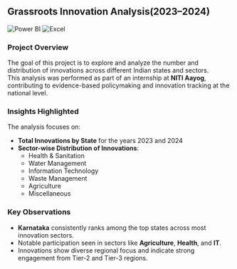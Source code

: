 ## Grassroots Innovation Analysis(2023–2024)

![Power BI](https://img.shields.io/badge/Power%20BI-Visualization-yellow?logo=powerbi&logoColor=white)
![Excel](https://img.shields.io/badge/Microsoft%20Excel-Data%20Handling-green?logo=microsoft-excel&logoColor=white)

### Project Overview
The goal of this project is to explore and analyze the number and distribution of innovations across different Indian states and sectors.  
This analysis was performed as part of an internship at **NITI Aayog**, contributing to evidence-based policymaking and innovation tracking at the national level.

### Insights Highlighted

The analysis focuses on:
- **Total Innovations by State** for the years 2023 and 2024
- **Sector-wise Distribution of Innovations**:
  - Health & Sanitation
  - Water Management
  - Information Technology
  - Waste Management
  - Agriculture
  - Miscellaneous

### Key Observations

- **Karnataka** consistently ranks among the top states across most innovation sectors.
- Notable participation seen in sectors like **Agriculture**, **Health**, and **IT**.
- Innovations show diverse regional focus and indicate strong engagement from Tier-2 and Tier-3 regions.
